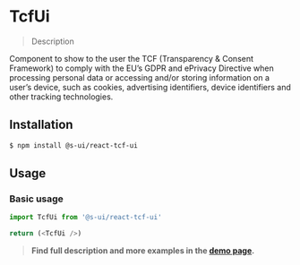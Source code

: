 # TcfUi

> Description

Component to show to the user the TCF (Transparency & Consent Framework) to comply with the EU’s GDPR and ePrivacy Directive when processing personal data or accessing and/or storing information on a user’s device, such as cookies, advertising identifiers, device identifiers and other tracking technologies.

## Installation

```sh
$ npm install @s-ui/react-tcf-ui
```

## Usage

### Basic usage
```js
import TcfUi from '@s-ui/react-tcf-ui'

return (<TcfUi />)
```


> **Find full description and more examples in the [demo page](#).**